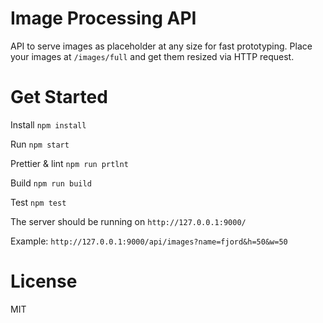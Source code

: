 # Image Processing API

API to serve images as placeholder at any size for fast prototyping. Place your images at `/images/full` and get them resized via HTTP request. 

# Get Started

Install `npm install`

Run `npm start`

Prettier & lint `npm run prtlnt`

Build `npm run build`

Test `npm test`

The server should be running on `http://127.0.0.1:9000/`

Example: `http://127.0.0.1:9000/api/images?name=fjord&h=50&w=50`
# License

MIT
